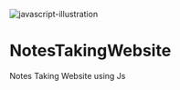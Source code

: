 ![javascript-illustration](https://user-images.githubusercontent.com/84718320/187261393-ab8907cf-069e-4d04-808e-86c87c38f0bf.png)
# NotesTakingWebsite
Notes Taking Website using Js
